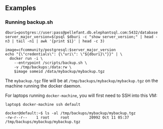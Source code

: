 Examples
--------

### Running backup.sh

```
dburi=postgres://user:pass@pellefant.db.elephantsql.com:5432/database
server_major_version=$(psql $dburi -c "show server_version;" | head -n3 | tail -n1 | awk '{print $1}' | head -c 3)

image=cfcommunity/postgresql:$server_major_version
echo "{\"credentials\": {\"uri\": \"${dburi}\"}}" | \
  docker run -i \
    --entrypoint /scripts/backup.sh \
    -v /tmp/backups:/data:rw \
    $image someid /data/mybackup/mybackup.tgz
```

The `mybackup.tgz` file will be at `/tmp/backups/mybackup/mybackup.tgz` on the machine running the docker daemon.

For laptops running `docker-machine`, you will first need to SSH into this VM:

```
laptop$ docker-machine ssh default

docker@default:~$ ls -al /tmp/backups/mybackup/mybackup.tgz
-rw-r--r--    1 root     root         20992 Oct 11 05:37 /tmp/backups/mybackup/mybackup.tgz
```
